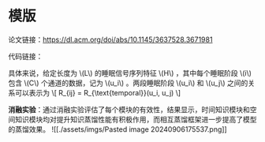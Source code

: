 # 模版

论文链接：https://dl.acm.org/doi/abs/10.1145/3637528.3671981

代码链接：


具体来说，给定长度为 \\(L\\) 的睡眠信号序列特征 \\(H\\) ，其中每个睡眠阶段 \\(i\\)  包含 \\(C\\)  个通道的数据，记为 \\(u_i\\) 。两段睡眠阶段 \\(u_i\\)  和 \\(u_j\\)  之间的关系可以表示为
\\[
     R_{ij} = R_{\text{temporal}}(u_i, u_j) 
\\]

**消融实验**：通过消融实验评估了每个模块的有效性，结果显示，时间知识模块和空间知识模块均对提升知识蒸馏性能有积极作用，而相互蒸馏框架进一步提高了模型的蒸馏效果。
![[./assets/imgs/Pasted image 20240906175537.png]]